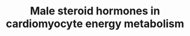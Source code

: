 ---
annotations:
- id: PW:0000002
  parent: classic metabolic pathway
  type: Pathway Ontology
  value: classic metabolic pathway
authors:
- Isissampermans
- Bhavanakapalli
- Andra
- Egonw
- AlexanderPico
description: The effect of testosterone and Androstanedione on energy metabolism in
  cardiomyocytes.
last-edited: 2023-03-15
organisms:
- Homo sapiens
redirect_from:
- /index.php/Pathway:WP5320
- /instance/WP5320
- /instance/WP5320_r125868
revision: r125868
schema-jsonld:
- '@context': https://schema.org/
  '@id': https://wikipathways.github.io/pathways/WP5320.html
  '@type': Dataset
  creator:
    '@type': Organization
    name: WikiPathways
  description: The effect of testosterone and Androstanedione on energy metabolism
    in cardiomyocytes.
  keywords:
  - 17a Hydroxypregnenolone
  - 17β-HSD
  - 3α-Androstane-diol
  - 3α-Etiocholane-diol
  - 3α-HSD
  - 3β-Androstane-diol
  - 3β-Eticholane-diol
  - 3β-HSD
  - 3β-HSD2
  - 5α-Dihydro-testosterone
  - 5β-Dihydro-testosterone
  - AKR1C3
  - 'AKR1C3 '
  - Androgen Receptor (AR)
  - Androstenedione
  - Aromatase
  - CYP11A1
  - CYP17A1(17α-hydroxylase)
  - CYP17A1(C17,20-lyase)
  - DHEA
  - Epiandrosterone
  - Epietiocholanolone
  - Etiocholanolone
  - Glucuronosyl-transferase
  - HSD17B2
  - HSD17B3
  - HSD3B1
  - HSD3B2
  - SRD5A1
  - SRD5A1/5α-reductase
  - SRD5A2
  - SRD5A2/5β-reductase
  - Sulfotransferase
  - Testosterone glucuronide
  - Testosterone-sulfate
  - androstenediol
  - androsterone
  - cholesterol
  - estrone
  - oestradiol
  - pregnenolone
  - progesterone
  - testosterone
  license: CC0
  name: Male steroid hormones in cardiomyocyte energy metabolism
seo: CreativeWork
title: Male steroid hormones in cardiomyocyte energy metabolism
wpid: WP5320
---